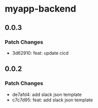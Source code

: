 # myapp-backend

## 0.0.3

### Patch Changes

- 3d62910: feat: update cicd

## 0.0.2

### Patch Changes

- de7afd4: add slack json template
- c7c7d95: feat: add slack json template
